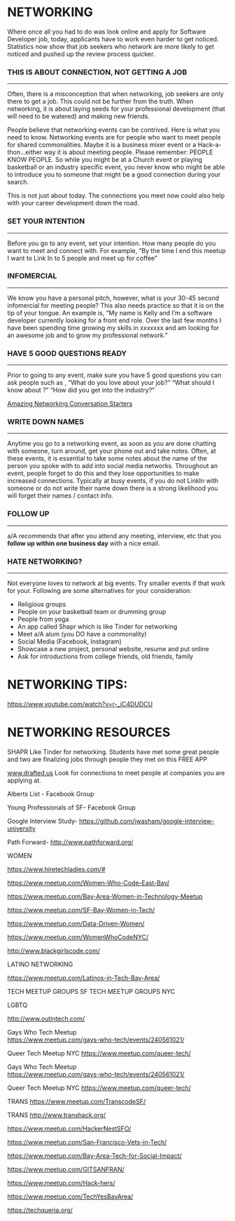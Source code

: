 # NETWORKING

Where once all you had to do was look online and apply for Software Developer job, today, applicants have to work even harder to get noticed.  Statistics now show that job seekers who network are more likely to get noticed and pushed up the review process quicker.  

### THIS IS ABOUT CONNECTION, NOT GETTING A JOB
---
Often, there is a misconception that when networking, job seekers are only there to get a job.  This could not be further from the truth.  When networking, it is about laying seeds for your professional development  (that will need to be watered) and making new friends.  

People believe that networking events can be contrived.  Here is what you need to know.  Networking events are for people who want to meet people for shared commonalities.  Maybe it is a business mixer event or a Hack-a-thon...either way it is about meeting people.  Please remember:  PEOPLE KNOW PEOPLE.  So while you might be at a Church event or playing basketball or an industry specific event, you never know who might be able to introduce you to someone that might be a good connection during your search.

This is not just about today.  The connections you meet now could also help with your career development down the road.

### SET YOUR INTENTION
---
Before you go to any event, set your intention.  How many people do you want to meet and connect with.  For example, “By the time I end this meetup I want to Link In to 5 people and meet up for coffee”

### INFOMERCIAL
---
We know you have a personal pitch, however, what is your 30-45 second infomercial for meeting people?  This also needs practice so that it is on the tip of your tongue.  An example is, “My name is Kelly and I’m a software developer currently looking for a front end role.  Over the last few months I have been spending time growing my skills in xxxxxxx and am looking for an awesome job and to grow my professional network.”

### HAVE 5 GOOD QUESTIONS READY
---
Prior to going to any event, make sure you have 5 good questions you can ask people such as , “What do you love about your job?”  “What should I know about <company>?” “How did you get into the <blank> industry?”
 
 [Amazing Networking Conversation Starters](https://www.themuse.com/advice/30-brilliant-networking-conversation-starters)

### WRITE DOWN NAMES
---
Anytime you go to a networking event, as soon as you are done chatting with someone, turn around, get your phone out and take notes.  Often, at these events, it is essential to take some notes about the name of the person you spoke with to add into social media networks.  Throughout an event, people forget to do this and they lose opportunities to make increased connections.  Typically at busy events, if you do not LinkIn with someone or do not write their name down there is a 
strong likelihood you will forget their names / contact info.

### FOLLOW UP
---
a/A recommends that after you attend any meeting, interview, etc that you <b>follow up within one business day</b> with a nice email.

### HATE NETWORKING?
---
Not everyone loves to network at big events.  Try smaller events if that work for your.  Following are some alternatives for your consideration:
* Religious groups
* People on your basketball team or drumming group
* People from yoga
* An app called Shapr which is like Tinder for networking
* Meet a/A alum (you DO have a commonality)
* Social Media (Facebook, Instagram)
* Showcase a new project, personal website, resume and put online
* Ask for introductions from college friends, old friends, family

# NETWORKING TIPS:  

https://www.youtube.com/watch?v=r-_iC4DUDCU 


# NETWORKING RESOURCES


 SHAPR  Like Tinder for networking.  Students have met some great people and two are finalizing jobs through people they met on this FREE APP

www.drafted.us Look for connections to meet people at companies you are applying at.

Alberts List - Facebook Group

Young Professionals of SF-  Facebook Group

Google Interview Study- https://github.com/jwasham/google-interview-university

Path Forward- http://www.pathforward.org/


WOMEN

https://www.hiretechladies.com/#

https://www.meetup.com/Women-Who-Code-East-Bay/

https://www.meetup.com/Bay-Area-Women-in-Technology-Meetup

https://www.meetup.com/SF-Bay-Women-in-Tech/

https://www.meetup.com/Data-Driven-Women/

https://www.meetup.com/WomenWhoCodeNYC/ 

http://www.blackgirlscode.com/

LATINO NETWORKING  

https://www.meetup.com/Latinos-in-Tech-Bay-Area/

TECH MEETUP GROUPS SF
TECH MEETUP GROUPS NYC

LGBTQ 

http://www.outintech.com/

Gays Who Tech Meetup  
https://www.meetup.com/gays-who-tech/events/240561021/

Queer Tech Meetup NYC 
https://www.meetup.com/queer-tech/ 

Gays Who Tech Meetup  
https://www.meetup.com/gays-who-tech/events/240561021/

Queer Tech Meetup NYC 
https://www.meetup.com/queer-tech/ 

TRANS 
https://www.meetup.com/TranscodeSF/

TRANS 
http://www.transhack.org/

https://www.meetup.com/HackerNestSFO/

https://www.meetup.com/San-Francisco-Vets-in-Tech/

https://www.meetup.com/Bay-Area-Tech-for-Social-Impact/

https://www.meetup.com/GITSANFRAN/

https://www.meetup.com/Hack-hers/

https://www.meetup.com/TechYesBayArea/

https://techqueria.org/




